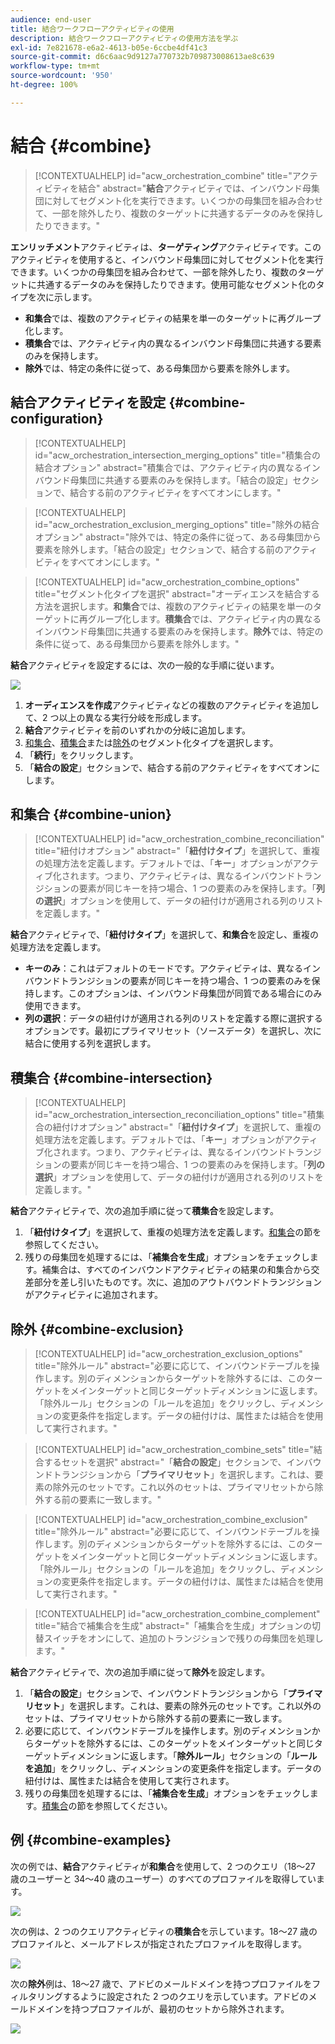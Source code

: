 ```yaml
---
audience: end-user
title: 結合ワークフローアクティビティの使用
description: 結合ワークフローアクティビティの使用方法を学ぶ
exl-id: 7e821678-e6a2-4613-b05e-6ccbe4df41c3
source-git-commit: d6c6aac9d9127a770732b709873008613ae8c639
workflow-type: tm+mt
source-wordcount: '950'
ht-degree: 100%

---
```


# 結合 {#combine}

>[!CONTEXTUALHELP]
>id="acw_orchestration_combine"
>title="アクティビティを結合"
>abstract="**結合**&#x200B;アクティビティでは、インバウンド母集団に対してセグメント化を実行できます。いくつかの母集団を組み合わせて、一部を除外したり、複数のターゲットに共通するデータのみを保持したりできます。"

**エンリッチメント**&#x200B;アクティビティは、**ターゲティング**&#x200B;アクティビティです。このアクティビティを使用すると、インバウンド母集団に対してセグメント化を実行できます。いくつかの母集団を組み合わせて、一部を除外したり、複数のターゲットに共通するデータのみを保持したりできます。使用可能なセグメント化のタイプを次に示します。

<!--
The **Combine** activity can be placed after any other activity, but not at the beginning of the workflow. Any activity can be placed after the **Combine**.
-->

* **和集合**&#x200B;では、複数のアクティビティの結果を単一のターゲットに再グループ化します。
* **積集合**&#x200B;では、アクティビティ内の異なるインバウンド母集団に共通する要素のみを保持します。
* **除外**&#x200B;では、特定の条件に従って、ある母集団から要素を除外します。

## 結合アクティビティを設定 {#combine-configuration}

>[!CONTEXTUALHELP]
>id="acw_orchestration_intersection_merging_options"
>title="積集合の結合オプション"
>abstract="積集合では、アクティビティ内の異なるインバウンド母集団に共通する要素のみを保持します。「結合の設定」セクションで、結合する前のアクティビティをすべてオンにします。"

>[!CONTEXTUALHELP]
>id="acw_orchestration_exclusion_merging_options"
>title="除外の結合オプション"
>abstract="除外では、特定の条件に従って、ある母集団から要素を除外します。「結合の設定」セクションで、結合する前のアクティビティをすべてオンにします。"

>[!CONTEXTUALHELP]
>id="acw_orchestration_combine_options"
>title="セグメント化タイプを選択"
>abstract="オーディエンスを結合する方法を選択します。**和集合**&#x200B;では、複数のアクティビティの結果を単一のターゲットに再グループ化します。**積集合**&#x200B;では、アクティビティ内の異なるインバウンド母集団に共通する要素のみを保持します。**除外**&#x200B;では、特定の条件に従って、ある母集団から要素を除外します。"

**結合**&#x200B;アクティビティを設定するには、次の一般的な手順に従います。

![](../assets/workflow-combine.png)

1. **オーディエンスを作成**&#x200B;アクティビティなどの複数のアクティビティを追加して、2 つ以上の異なる実行分岐を形成します。
1. **結合**&#x200B;アクティビティを前のいずれかの分岐に追加します。
1. [和集合](#union)、[積集合](#intersection)または[除外](#exclusion)のセグメント化タイプを選択します。
1. 「**続行**」をクリックします。
1. 「**結合の設定**」セクションで、結合する前のアクティビティをすべてオンにします。

## 和集合 {#combine-union}

>[!CONTEXTUALHELP]
>id="acw_orchestration_combine_reconciliation"
>title="紐付けオプション"
>abstract="「**紐付けタイプ**」を選択して、重複の処理方法を定義します。デフォルトでは、「**キー**」オプションがアクティブ化されます。つまり、アクティビティは、異なるインバウンドトランジションの要素が同じキーを持つ場合、1 つの要素のみを保持します。「**列の選択**」オプションを使用して、データの紐付けが適用される列のリストを定義します。"

**結合**&#x200B;アクティビティで、「**紐付けタイプ**」を選択して、**和集合**&#x200B;を設定し、重複の処理方法を定義します。

* **キーのみ**：これはデフォルトのモードです。アクティビティは、異なるインバウンドトランジションの要素が同じキーを持つ場合、1 つの要素のみを保持します。このオプションは、インバウンド母集団が同質である場合にのみ使用できます。
* **列の選択**：データの紐付けが適用される列のリストを定義する際に選択するオプションです。最初にプライマリセット（ソースデータ）を選択し、次に結合に使用する列を選択します。

## 積集合 {#combine-intersection}

>[!CONTEXTUALHELP]
>id="acw_orchestration_intersection_reconciliation_options"
>title="積集合の紐付けオプション"
>abstract="「**紐付けタイプ**」を選択して、重複の処理方法を定義します。デフォルトでは、「**キー**」オプションがアクティブ化されます。つまり、アクティビティは、異なるインバウンドトランジションの要素が同じキーを持つ場合、1 つの要素のみを保持します。「**列の選択**」オプションを使用して、データの紐付けが適用される列のリストを定義します。"

**結合**&#x200B;アクティビティで、次の追加手順に従って&#x200B;**積集合**&#x200B;を設定します。

1. 「**紐付けタイプ**」を選択して、重複の処理方法を定義します。[和集合](#union)の節を参照してください。
1. 残りの母集団を処理するには、「**補集合を生成**」オプションをチェックします。補集合は、すべてのインバウンドアクティビティの結果の和集合から交差部分を差し引いたものです。次に、追加のアウトバウンドトランジションがアクティビティに追加されます。

## 除外 {#combine-exclusion}

>[!CONTEXTUALHELP]
>id="acw_orchestration_exclusion_options"
>title="除外ルール"
>abstract="必要に応じて、インバウンドテーブルを操作します。別のディメンションからターゲットを除外するには、このターゲットをメインターゲットと同じターゲットディメンションに返します。「除外ルール」セクションの「ルールを追加」をクリックし、ディメンションの変更条件を指定します。データの紐付けは、属性または結合を使用して実行されます。"

>[!CONTEXTUALHELP]
>id="acw_orchestration_combine_sets"
>title="結合するセットを選択"
>abstract="「**結合の設定**」セクションで、インバウンドトランジションから「**プライマリセット**」を選択します。これは、要素の除外元のセットです。これ以外のセットは、プライマリセットから除外する前の要素に一致します。"

>[!CONTEXTUALHELP]
>id="acw_orchestration_combine_exclusion"
>title="除外ルール"
>abstract="必要に応じて、インバウンドテーブルを操作します。別のディメンションからターゲットを除外するには、このターゲットをメインターゲットと同じターゲットディメンションに返します。「除外ルール」セクションの「ルールを追加」をクリックし、ディメンションの変更条件を指定します。データの紐付けは、属性または結合を使用して実行されます。"

>[!CONTEXTUALHELP]
>id="acw_orchestration_combine_complement"
>title="結合で補集合を生成"
>abstract="「補集合を生成」オプションの切替スイッチをオンにして、追加のトランジションで残りの母集団を処理します。"

**結合**&#x200B;アクティビティで、次の追加手順に従って&#x200B;**除外**&#x200B;を設定します。

1. 「**結合の設定**」セクションで、インバウンドトランジションから「**プライマリセット**」を選択します。これは、要素の除外元のセットです。これ以外のセットは、プライマリセットから除外する前の要素に一致します。
1. 必要に応じて、インバウンドテーブルを操作します。別のディメンションからターゲットを除外するには、このターゲットをメインターゲットと同じターゲットディメンションに返します。「**除外ルール**」セクションの「**ルールを追加**」をクリックし、ディメンションの変更条件を指定します。データの紐付けは、属性または結合を使用して実行されます。
1. 残りの母集団を処理するには、「**補集合を生成**」オプションをチェックします。[積集合](#intersection)の節を参照してください。

## 例 {#combine-examples}

次の例では、**結合**&#x200B;アクティビティが&#x200B;**和集合**&#x200B;を使用して、2 つのクエリ（18～27 歳のユーザーと 34～40 歳のユーザー）のすべてのプロファイルを取得しています。

![](../assets/workflow-union-example.png)

次の例は、2 つのクエリアクティビティの&#x200B;**積集合**&#x200B;を示しています。18～27 歳のプロファイルと、メールアドレスが指定されたプロファイルを取得します。

![](../assets/workflow-intersection-example.png)

次の&#x200B;**除外**&#x200B;例は、18～27 歳で、アドビのメールドメインを持つプロファイルをフィルタリングするように設定された 2 つのクエリを示しています。アドビのメールドメインを持つプロファイルが、最初のセットから除外されます。

![](../assets/workflow-exclusion-example.png)